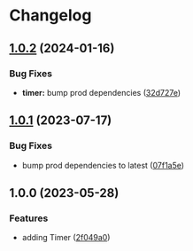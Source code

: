 # Changelog

## [1.0.2](https://github.com/aversini/node-cli/compare/timer-v1.0.1...timer-v1.0.2) (2024-01-16)


### Bug Fixes

* **timer:** bump prod dependencies ([32d727e](https://github.com/aversini/node-cli/commit/32d727e3fc593d7e401658acd9823f0582726b54))

## [1.0.1](https://github.com/aversini/node-cli/compare/timer-v1.0.0...timer-v1.0.1) (2023-07-17)


### Bug Fixes

* bump prod dependencies to latest ([07f1a5e](https://github.com/aversini/node-cli/commit/07f1a5e098be2990e4cc2387b9ad5dfc0ae89b2a))

## 1.0.0 (2023-05-28)


### Features

* adding Timer ([2f049a0](https://github.com/aversini/node-cli/commit/2f049a03f8d465cbce803f6722f18954add74ec7))
